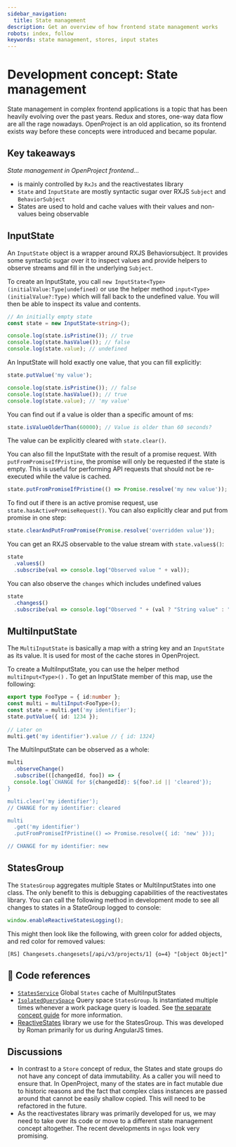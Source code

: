 ```yaml
---
sidebar_navigation:
  title: State management
description: Get an overview of how frontend state management works
robots: index, follow
keywords: state management, stores, input states
---
```


# Development concept: State management

State management in complex frontend applications is a topic that has been heavily evolving over the past years. Redux and stores, one-way data flow are all the rage nowadays. OpenProject is an old application, so its frontend exists way before these concepts were introduced and became popular.



## Key takeaways

*State management in OpenProject frontend...*

- is mainly controlled by `RxJs` and the reactivestates library
- `State` and `InputState` are mostly syntactic sugar over RXJS `Subject` and `BehaviorSubject`
- States are used to hold and cache values with their values and non-values being observable



## InputState

An `InputState` object is a wrapper around RXJS Behaviorsubject. It provides some syntactic sugar over it to inspect values and provide helpers to observe streams and fill in the underlying `Subject`.

To create an InputState, you call `new InputState<Type>(initialValue:Type|undefined)` or use the helper method `input<Type>(initialValue?:Type)` which will fall back to the undefined value. You will then be able to inspect its value and contents.

```typescript
// An initially empty state
const state = new InputState<string>();

console.log(state.isPristine()); // true
console.log(state.hasValue()); // false
console.log(state.value); // undefined
```



An InputState will hold exactly one value, that you can fill explicitly:

```typescript
state.putValue('my value');

console.log(state.isPristine()); // false
console.log(state.hasValue()); // true
console.log(state.value); // 'my value'
```



You can find out if a value is older than a specific amount of ms:

```typescript
state.isValueOlderThan(60000); // Value is older than 60 seconds?
```



The value can be explicitly cleared with `state.clear()`.

You can also fill the InputState with the result of a promise request. With `putFromPromiseIfPristine`, the promise will only be requested if the state is empty. This is useful for performing API requests that should not be re-executed while the value is cached.

```typescript
state.putFromPromiseIfPristine(() => Promise.resolve('my new value'));
```



To find out if there is an active promise request, use `state.hasActivePromiseRequest()`. You can also explicitly clear and put from promise in one step:

```typescript
state.clearAndPutFromPromise(Promise.resolve('overridden value'));
```



You can get an RXJS observable to the value stream with `state.values$()`:

```typescript
state
  .values$()
  .subscribe(val => console.log("Observed value " + val));
```

You can also observe the `changes` which includes undefined values

```typescript
state
  .changes$()
  .subscribe(val => console.log("Observed " + (val ? "String value" : "Undefined"));
```



## MultiInputState

The `MultiInputState` is basically a map with a string key and an `InputState` as its value. It is used for most of the cache stores in OpenProject.



To create a MultiInputState, you can use the helper method `multiInput<Type>()` . To get an InputState member of this map, use the following:

```typescript
export type FooType = { id:number };
const multi = multiInput<FooType>();
const state = multi.get('my identifier');
state.putValue({ id: 1234 });
               
// Later on
multi.get('my identifier').value // { id: 1324}
```

The MultiInputState can be observed as a whole:

```typescript
multi
  .observeChange()
  .subscribe(([changedId, foo]) => {
  console.log(`CHANGE for ${changedId}: ${foo?.id || 'cleared'});
}

multi.clear('my identifier');
// CHANGE for my identifier: cleared

multi
  .get('my identifier')
  .putFromPromiseIfPristine(() => Promise.resolve({ id: 'new' }));

// CHANGE for my identifier: new
```





## StatesGroup

The `StatesGroup` aggregates multiple States or MultiInputStates into one class. The only benefit to this is debugging capabilities of the reactivestates library. You can call the following method in development mode to see all changes to states in a StateGroup logged to console:

```typescript
window.enableReactiveStatesLogging();
```

This might then look like the following, with green color for added objects, and red color for removed values:

```
[RS] Changesets.changesets[/api/v3/projects/1] {o=4} "[object Object]"
```



## 🔗 Code references

- [`StatesService`](https://github.com/opf/openproject/blob/dev/frontend/src/app/components/states.service.ts) Global `States` cache of MultiInputStates
- [`IsolatedQuerySpace`](https://github.com/opf/openproject/blob/dev/frontend/src/app/modules/work_packages/query-space/isolated-query-space.ts) Query space `StatesGroup`. Is instantiated multiple times whenever a work package query is loaded. See [the separate concept guide](../queries) for more information.
- [ReactiveStates](https://github.com/ReactiveStates/reactivestates)  library we use for the StatesGroup. This was developed by Roman primarily for us during AngularJS times.



## Discussions

- In contrast to a `Store` concept of redux, the States and state groups do not have any concept of data immutability. As a caller you will need to ensure that. In OpenProject, many of the states are in fact mutable due to historic reasons and the fact that complex class instances are passed around that cannot be easily shallow copied. This will need to be refactored in the future.
- As the reactivestates library was primarily developed for us, we may need to take over its code or move to a different state management concept altogether. The recent developments in `ngxs` look very promising.